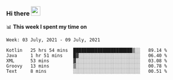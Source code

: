 ### Hi there <a href="https://www.gautamkrishnar.com/"><img src="https://media.giphy.com/media/hvRJCLFzcasrR4ia7z/giphy.gif" width="25px"></a>

📊 **This week I spent my time on**

<!--START_SECTION:waka-->
```text
Week: 03 July, 2021 - 09 July, 2021

Kotlin   25 hrs 54 mins  ██████████████████████▒░░   89.14 % 
Java     1 hr 51 mins    █▓░░░░░░░░░░░░░░░░░░░░░░░   06.40 % 
XML      53 mins         ▓░░░░░░░░░░░░░░░░░░░░░░░░   03.08 % 
Groovy   13 mins         ▒░░░░░░░░░░░░░░░░░░░░░░░░   00.78 % 
Text     8 mins          ░░░░░░░░░░░░░░░░░░░░░░░░░   00.51 % 
```
<!--END_SECTION:waka-->
